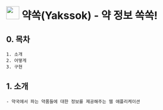 # <img src="https://github.com/ccc4/Tjoeun_Project_Yakssok_Using_Spring/blob/master/Yakssok/src/main/webapp/WEB-INF/resources/img/Yakssok_Icon.ico" width="35px" /> 약쏙(Yakssok) - 약 정보 쏙쏙!

## 0. 목차

```
1. 소개
2. 어떻게
3. 구현
```

## 1. 소개

```
- 약국에서 파는 약품들에 대한 정보를 제공해주는 웹 애플리케이션
```

